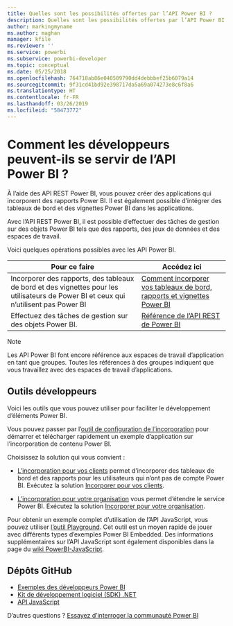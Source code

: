 ```yaml
---
title: Quelles sont les possibilités offertes par l’API Power BI ?
description: Quelles sont les possibilités offertes par l’API Power BI ?
author: markingmyname
ms.author: maghan
manager: kfile
ms.reviewer: ''
ms.service: powerbi
ms.subservice: powerbi-developer
ms.topic: conceptual
ms.date: 05/25/2018
ms.openlocfilehash: 764718ab86e040509790dd4debbbef25b6079a14
ms.sourcegitcommit: 9f31cd41bd92e398717da5a69a074273e8c6f8a6
ms.translationtype: HT
ms.contentlocale: fr-FR
ms.lasthandoff: 03/26/2019
ms.locfileid: "58473772"
---
```

# <a name="what-can-developers-do-with-the-power-bi-api"></a>Comment les développeurs peuvent-ils se servir de l’API Power BI ?

À l’aide des API REST Power BI, vous pouvez créer des applications qui incorporent des rapports Power BI. Il est également possible d’intégrer des tableaux de bord et des vignettes Power BI dans les applications.

Avec l’API REST Power BI, il est possible d’effectuer des tâches de gestion sur des objets Power BI tels que des rapports, des jeux de données et des espaces de travail.

Voici quelques opérations possibles avec les API Power BI.

| **Pour ce faire** | **Accédez ici** |
| --- | --- |
| Incorporer des rapports, des tableaux de bord et des vignettes pour les utilisateurs de Power BI et ceux qui n’utilisent pas Power BI |[Comment incorporer vos tableaux de bord, rapports et vignettes Power BI](embedding-content.md) |
| Effectuez des tâches de gestion sur des objets Power BI. |[Référence de l’API REST de Power BI](https://docs.microsoft.com/rest/api/power-bi/) |

> [!NOTE]
> Les API Power BI font encore référence aux espaces de travail d’application en tant que groupes. Toutes les références à des groupes indiquent que vous travaillez avec des espaces de travail d’applications.

## <a name="developer-tools"></a>Outils développeurs

Voici les outils que vous pouvez utiliser pour faciliter le développement d’éléments Power BI.

Vous pouvez passer par l’[outil de configuration de l’incorporation](https://aka.ms/embedsetup) pour démarrer et télécharger rapidement un exemple d’application sur l’incorporation de contenu Power BI.

Choisissez la solution qui vous convient :

* [L’incorporation pour vos clients](embedding.md#embedding-for-your-customers) permet d’incorporer des tableaux de bord et des rapports pour les utilisateurs qui n’ont pas de compte Power BI. Exécutez la solution [Incorporer pour vos clients](https://aka.ms/embedsetup/AppOwnsData).

* [L’incorporation pour votre organisation](embedding.md#embedding-for-your-organization) vous permet d’étendre le service Power BI. Exécutez la solution [Incorporer pour votre organisation](https://aka.ms/embedsetup/UserOwnsData).

Pour obtenir un exemple complet d’utilisation de l’API JavaScript, vous pouvez utiliser [l’outil Playground](https://microsoft.github.io/PowerBI-JavaScript/demo). Cet outil est un moyen rapide de jouer avec différents types d’exemples Power BI Embedded. Des informations supplémentaires sur l’API JavaScript sont également disponibles dans la page du [wiki PowerBI-JavaScript](https://github.com/Microsoft/powerbi-javascript/wiki).

## <a name="github-repositories"></a>Dépôts GitHub

* [Exemples des développeurs Power BI](https://github.com/Microsoft/PowerBI-Developer-Samples)
* [Kit de développement logiciel (SDK) .NET](https://github.com/Microsoft/PowerBI-CSharp)
* [API JavaScript](https://github.com/Microsoft/PowerBI-JavaScript)

D’autres questions ? [Essayez d’interroger la communauté Power BI](http://community.powerbi.com/)
